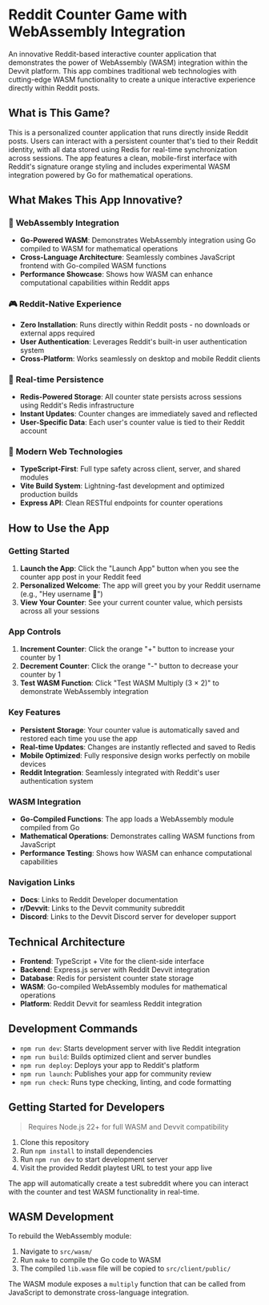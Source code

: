 # Reddit Counter Game with WebAssembly Integration

An innovative Reddit-based interactive counter application that demonstrates the power of WebAssembly (WASM) integration within the Devvit platform. This app combines traditional web technologies with cutting-edge WASM functionality to create a unique interactive experience directly within Reddit posts.

## What is This Game?

This is a personalized counter application that runs directly inside Reddit posts. Users can interact with a persistent counter that's tied to their Reddit identity, with all data stored using Redis for real-time synchronization across sessions. The app features a clean, mobile-first interface with Reddit's signature orange styling and includes experimental WASM integration powered by Go for mathematical operations.

## What Makes This App Innovative?

### 🚀 **WebAssembly Integration**
- **Go-Powered WASM**: Demonstrates WebAssembly integration using Go compiled to WASM for mathematical operations
- **Cross-Language Architecture**: Seamlessly combines JavaScript frontend with Go-compiled WASM functions
- **Performance Showcase**: Shows how WASM can enhance computational capabilities within Reddit apps

### 🎮 **Reddit-Native Experience**
- **Zero Installation**: Runs directly within Reddit posts - no downloads or external apps required
- **User Authentication**: Leverages Reddit's built-in user authentication system
- **Cross-Platform**: Works seamlessly on desktop and mobile Reddit clients

### 🔄 **Real-time Persistence**
- **Redis-Powered Storage**: All counter state persists across sessions using Reddit's Redis infrastructure
- **Instant Updates**: Counter changes are immediately saved and reflected
- **User-Specific Data**: Each user's counter value is tied to their Reddit account

### 🎨 **Modern Web Technologies**
- **TypeScript-First**: Full type safety across client, server, and shared modules
- **Vite Build System**: Lightning-fast development and optimized production builds
- **Express API**: Clean RESTful endpoints for counter operations

## How to Use the App

### Getting Started
1. **Launch the App**: Click the "Launch App" button when you see the counter app post in your Reddit feed
2. **Personalized Welcome**: The app will greet you by your Reddit username (e.g., "Hey username 👋")
3. **View Your Counter**: See your current counter value, which persists across all your sessions

### App Controls
1. **Increment Counter**: Click the orange "+" button to increase your counter by 1
2. **Decrement Counter**: Click the orange "-" button to decrease your counter by 1
3. **Test WASM Function**: Click "Test WASM Multiply (3 × 2)" to demonstrate WebAssembly integration

### Key Features
- **Persistent Storage**: Your counter value is automatically saved and restored each time you use the app
- **Real-time Updates**: Changes are instantly reflected and saved to Redis
- **Mobile Optimized**: Fully responsive design works perfectly on mobile devices
- **Reddit Integration**: Seamlessly integrated with Reddit's user authentication system

### WASM Integration
- **Go-Compiled Functions**: The app loads a WebAssembly module compiled from Go
- **Mathematical Operations**: Demonstrates calling WASM functions from JavaScript
- **Performance Testing**: Shows how WASM can enhance computational capabilities

### Navigation Links
- **Docs**: Links to Reddit Developer documentation
- **r/Devvit**: Links to the Devvit community subreddit
- **Discord**: Links to the Devvit Discord server for developer support

## Technical Architecture

- **Frontend**: TypeScript + Vite for the client-side interface
- **Backend**: Express.js server with Reddit Devvit integration
- **Database**: Redis for persistent counter state storage
- **WASM**: Go-compiled WebAssembly modules for mathematical operations
- **Platform**: Reddit Devvit for seamless Reddit integration

## Development Commands

- `npm run dev`: Starts development server with live Reddit integration
- `npm run build`: Builds optimized client and server bundles
- `npm run deploy`: Deploys your app to Reddit's platform
- `npm run launch`: Publishes your app for community review
- `npm run check`: Runs type checking, linting, and code formatting

## Getting Started for Developers

> Requires Node.js 22+ for full WASM and Devvit compatibility

1. Clone this repository
2. Run `npm install` to install dependencies
3. Run `npm run dev` to start development server
4. Visit the provided Reddit playtest URL to test your app live

The app will automatically create a test subreddit where you can interact with the counter and test WASM functionality in real-time.

## WASM Development

To rebuild the WebAssembly module:

1. Navigate to `src/wasm/`
2. Run `make` to compile the Go code to WASM
3. The compiled `lib.wasm` file will be copied to `src/client/public/`

The WASM module exposes a `multiply` function that can be called from JavaScript to demonstrate cross-language integration.
